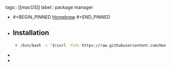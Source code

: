 tags:: [[macOS]]
label:: package manager

- #+BEGIN_PINNED
  [Homebrew](https://brew.sh/index_zh-tw)
  #+END_PINNED
- ## Installation
	- ```bash
	  /bin/bash -c "$(curl -fsSL https://raw.githubusercontent.com/Homebrew/install/HEAD/install.sh)"
	  ```
-
-
